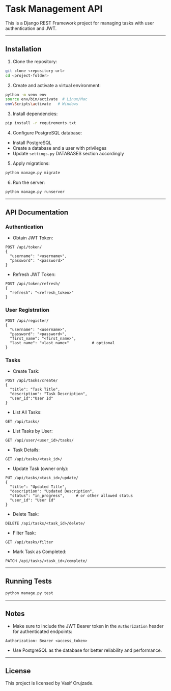 # Task Management API

This is a Django REST Framework project for managing tasks with user authentication and JWT.

---

## Installation

1. Clone the repository:
```bash
git clone <repository-url>
cd <project-folder>
```

2. Create and activate a virtual environment:
```bash
python -m venv env
source env/bin/activate  # Linux/Mac
env\Scripts\activate   # Windows
```

3. Install dependencies:
```bash
pip install -r requirements.txt
```

4. Configure PostgreSQL database:
- Install PostgreSQL
- Create a database and a user with privileges
- Update `settings.py` DATABASES section accordingly

5. Apply migrations:
```bash
python manage.py migrate
```

6. Run the server:
```bash
python manage.py runserver
```

---

## API Documentation

### Authentication

- Obtain JWT Token:
```
POST /api/token/
{
  "username": "<username>",
  "password": "<password>"
}
```

- Refresh JWT Token:
```
POST /api/token/refresh/
{
  "refresh": "<refresh_token>"
}
```

### User Registration

```
POST /api/register/
{
  "username": "<username>",
  "password": "<password>",
  "first_name": "<first_name>",       
  "last_name": "<last_name>"          # optional
}
```

### Tasks

- Create Task:
```
POST /api/tasks/create/
{
  "title": "Task Title",
  "description": "Task Description",
  "user_id":"User Id"
}
```

- List All Tasks:
```
GET /api/tasks/
```

- List Tasks by User:
```
GET /api/user/<user_id>/tasks/
```

- Task Details:
```
GET /api/tasks/<task_id>/
```

- Update Task (owner only):
```
PUT /api/tasks/<task_id>/update/
{
  "title": "Updated Title",
  "description": "Updated Description",
  "status": "in_progress",     # or other allowed status
  "user_id": "User Id"
}
```

- Delete Task:
```
DELETE /api/tasks/<task_id>/delete/
```

- Filter Task:
```
GET /api/tasks/filter
```

- Mark Task as Completed:
```
PATCH /api/tasks/<task_id>/complete/
```

---

## Running Tests

```bash
python manage.py test
```

---

## Notes

- Make sure to include the JWT Bearer token in the `Authorization` header for authenticated endpoints:
```
Authorization: Bearer <access_token>
```

- Use PostgreSQL as the database for better reliability and performance.

---

## License

This project is licensed by Vasif Orujzade.
